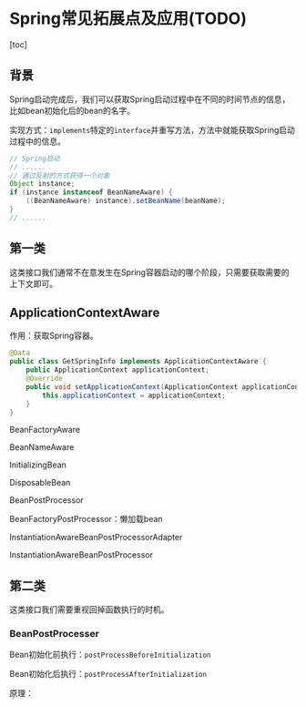 # Spring常见拓展点及应用(TODO)

[toc]



## 背景

Spring启动完成后，我们可以获取Spring启动过程中在不同的时间节点的信息，比如bean初始化后的bean的名字。

实现方式：`implements`特定的`interface`并重写方法，方法中就能获取Spring启动过程中的信息。



```java
// Spring启动
// ......
// 通过反射的方式获得一个对象
Object instance;
if (instance instanceof BeanNameAware) {
    ((BeanNameAware) instance).setBeanName(beanName);
}
// ......
```





## 第一类

这类接口我们通常不在意发生在Spring容器启动的哪个阶段，只需要获取需要的上下文即可。



## ApplicationContextAware

作用：获取Spring容器。

```java
@Data
public class GetSpringInfo implements ApplicationContextAware {
    public ApplicationContext applicationContext;
    @Override
    public void setApplicationContext(ApplicationContext applicationContext) throws BeansException {
        this.applicationContext = applicationContext;
    }
}
```



BeanFactoryAware

BeanNameAware

InitializingBean

DisposableBean

BeanPostProcessor

BeanFactoryPostProcessor：懒加载bean

InstantiationAwareBeanPostProcessorAdapter

InstantiationAwareBeanPostProcessor





## 第二类

这类接口我们需要重视回掉函数执行的时机。



### BeanPostProcesser

Bean初始化前执行：`postProcessBeforeInitialization`

Bean初始化后执行：`postProcessAfterInitialization`

原理：





​	
